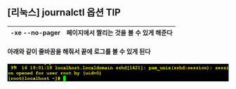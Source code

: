 ## [리눅스] journalctl 옵션 TIP

| -xe --no-pager | 페이지에서 짤리는 것을 볼 수 있게 해준다 |
| -------------- | :--------------------------------------- |

#### 아래와 같이 줄바꿈을 해줘서 끝에 로그를 볼 수 있게 된다

![20210916_190623](./image\20210916_190623.png)

